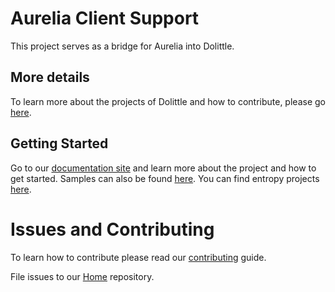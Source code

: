 # Aurelia Client Support

This project serves as a bridge for Aurelia into Dolittle.

## More details

To learn more about the projects of Dolittle and how to contribute, please go [here](https://github.com/dolittle/Home).

## Getting Started

Go to our [documentation site](http://www.dolittle.io) and learn more about the project and how to get started.
Samples can also be found [here](https://github.com/Dolittle-Samples).
You can find entropy projects [here](https://github.com/Dolittle-Entropy).

# Issues and Contributing
To learn how to contribute please read our [contributing](https://dolittle.io/contributing/) guide.

File issues to our [Home](https://github.com/dolittle/Home/issues) repository.

